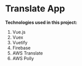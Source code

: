 # Translate App

**Technologies used in this project:**
1. Vue.js
2. Vuex
3. Vuetify
4. Firebase
5. AWS Translate
6. AWS Polly
